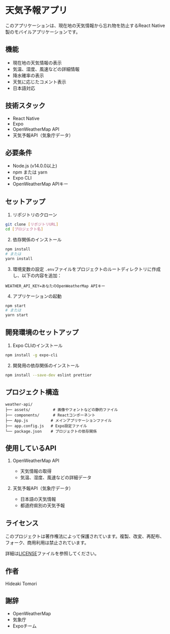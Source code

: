 # 天気予報アプリ

このアプリケーションは、現在地の天気情報から忘れ物を防止するReact Native製のモバイルアプリケーションです。

## 機能

- 現在地の天気情報の表示
- 気温、湿度、風速などの詳細情報
- 降水確率の表示
- 天気に応じたコメント表示
- 日本語対応

## 技術スタック

- React Native
- Expo
- OpenWeatherMap API
- 天気予報API（気象庁データ）

## 必要条件

- Node.js (v14.0.0以上)
- npm または yarn
- Expo CLI
- OpenWeatherMap APIキー

## セットアップ

1. リポジトリのクローン

```bash
git clone [リポジトリURL]
cd [プロジェクト名]
```

2. 依存関係のインストール

```bash
npm install
# または
yarn install
```

3. 環境変数の設定
   `.env`ファイルをプロジェクトのルートディレクトリに作成し、以下の内容を追加：

```
WEATHER_API_KEY=あなたのOpenWeatherMap APIキー
```

4. アプリケーションの起動

```bash
npm start
# または
yarn start
```

## 開発環境のセットアップ

1. Expo CLIのインストール

```bash
npm install -g expo-cli
```

2. 開発用の依存関係のインストール

```bash
npm install --save-dev eslint prettier
```

## プロジェクト構造

```
weather-api/
├── assets/          # 画像やフォントなどの静的ファイル
├── components/      # Reactコンポーネント
├── App.js          # メインアプリケーションファイル
├── app.config.js   # Expo設定ファイル
└── package.json    # プロジェクトの依存関係
```

## 使用しているAPI

1. OpenWeatherMap API

   - 天気情報の取得
   - 気温、湿度、風速などの詳細データ

2. 天気予報API（気象庁データ）
   - 日本語の天気情報
   - 都道府県別の天気予報

## ライセンス

このプロジェクトは著作権法によって保護されています。複製、改変、再配布、フォーク、商用利用は禁止されています。

詳細は[LICENSE](LICENSE)ファイルを参照してください。

## 作者

Hideaki Tomori

## 謝辞

- OpenWeatherMap
- 気象庁
- Expoチーム
